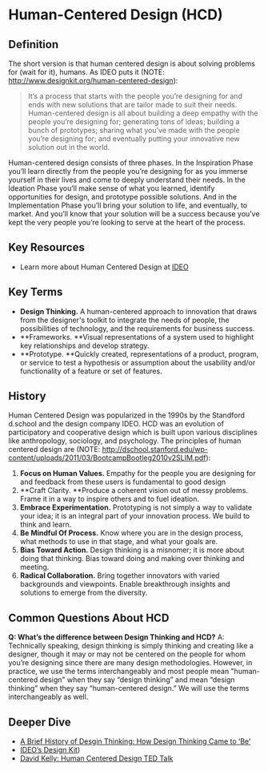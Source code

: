 # Human-Centered Design (HCD)

## Definition

The short version is that human centered design is about solving problems for (wait for it), humans. As IDEO puts it (NOTE:  http://www.designkit.org/human-centered-design):

> It’s a process that starts with the people you’re designing for and ends with new solutions that are tailor made to suit their needs. Human-centered design is all about building a deep empathy with the people you’re designing for; generating tons of ideas; building a bunch of prototypes; sharing what you’ve made with the people you’re designing for; and eventually putting your innovative new solution out in the world.

Human-centered design consists of three phases. In the Inspiration Phase you’ll learn directly from the people you’re designing for as you immerse yourself in their lives and come to deeply understand their needs. In the Ideation Phase you’ll make sense of what you learned, identify opportunities for design, and prototype possible solutions. And in the Implementation Phase you’ll bring your solution to life, and eventually, to market. And you’ll know that your solution will be a success because you’ve kept the very people you’re looking to serve at the heart of the process.

## Key Resources

* Learn more about Human Centered Design at [IDEO](http://www.designkit.org/human-centered-design)

## Key Terms

* **Design Thinking.** A human-centered approach to innovation that draws from the designer's toolkit to integrate the needs of people, the possibilities of technology, and the requirements for business success.
* **Frameworks. **Visual representations of a system used to highlight key relationships and develop strategy.
* **Prototype. **Quickly created, representations of a product, program, or service to test a hypothesis or assumption about the usability and/or functionality of a feature or set of features.

## History

Human Centered Design was popularized in the 1990s by the Standford d.school and the design company IDEO. HCD was an evolution of participatory and cooperative design which is built upon various disciplines like anthropology, sociology, and psychology. The principles of human centered design are (NOTE:  http://dschool.stanford.edu/wp-content/uploads/2011/03/BootcampBootleg2010v2SLIM.pdf):

1. **Focus on Human Values.** Empathy for the people you are designing for and feedback from these users is fundamental to good design
2. **Craft Clarity. **Produce a coherent vision out of messy problems. Frame it in a way to inspire others and to fuel ideation.
3. **Embrace Experimentation.** Prototyping is not simply a way to validate your idea; it is an integral part of your innovation process. We build to think and learn. 
4. **Be Mindful Of Process.** Know where you are in the design process, what methods to use in that stage, and what your goals are.
5. **Bias Toward Action.** Design thinking is a misnomer; it is more about doing that thinking. Bias toward doing and making over thinking and meeting. 
6. **Radical Collaboration.** Bring together innovators with varied backgrounds and viewpoints. Enable breakthrough insights and solutions to emerge from the diversity. 

## Common Questions About HCD

**Q: What’s the difference between Design Thinking and HCD?**
A: Technically speaking, design thinking is simply thinking and creating like a designer, though it may or may not be centered on the people for whom you’re designing since there are many design methodologies. However, in practice, we use the terms interchangeably and most people mean "human-centered design" when they say “design thinking” and mean “design thinking” when they say “human-centered design.” We will use the terms interchangeably as well.

## Deeper Dive

* [A Brief History of Desgin Thinking: How Design Thinking Came to ‘Be’](https://ithinkidesign.wordpress.com/2012/06/08/a-brief-history-of-design-thinking-how-design-thinking-came-to-be/)
* [IDEO’s Design Kit](http://www.designkit.org/human-centered-design))
* [David Kelly: Human Centered Design TED Talk](https://www.ted.com/talks/david_kelley_on_human_centered_design?language=en)
